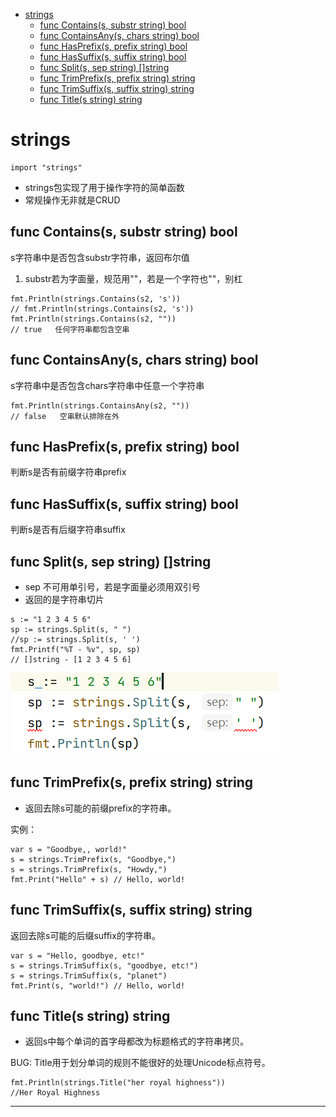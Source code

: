 <!-- MDTOC maxdepth:6 firsth1:1 numbering:0 flatten:0 bullets:1 updateOnSave:1 -->

- [strings](#strings)   
   - [func Contains(s, substr string) bool](#func-containss-substr-string-bool)   
   - [func ContainsAny(s, chars string) bool](#func-containsanys-chars-string-bool)   
   - [func HasPrefix(s, prefix string) bool](#func-hasprefixs-prefix-string-bool)   
   - [func HasSuffix(s, suffix string) bool](#func-hassuffixs-suffix-string-bool)   
   - [func Split(s, sep string) []string](#func-splits-sep-string-string)   
   - [func TrimPrefix(s, prefix string) string](#func-trimprefixs-prefix-string-string)   
   - [func TrimSuffix(s, suffix string) string](#func-trimsuffixs-suffix-string-string)   
   - [func Title(s string) string](#func-titles-string-string)   

<!-- /MDTOC -->


# strings

```
import "strings"
```

* strings包实现了用于操作字符的简单函数
* 常规操作无非就是CRUD




## func Contains(s, substr string) bool

s字符串中是否包含substr字符串，返回布尔值

1. substr若为字面量，规范用""，若是一个字符也""，别杠

```
fmt.Println(strings.Contains(s2, 's'))
// fmt.Println(strings.Contains(s2, 's'))
fmt.Println(strings.Contains(s2, ""))
// true   任何字符串都包含空串
```

## func ContainsAny(s, chars string) bool

s字符串中是否包含chars字符串中任意一个字符串

```
fmt.Println(strings.ContainsAny(s2, ""))
// false   空串默认排除在外
```



## func HasPrefix(s, prefix string) bool

判断s是否有前缀字符串prefix




## func HasSuffix(s, suffix string) bool

判断s是否有后缀字符串suffix



## func Split(s, sep string) []string

* sep 不可用单引号，若是字面量必须用双引号
* 返回的是字符串切片

```
s := "1 2 3 4 5 6"
sp := strings.Split(s, " ")
//sp := strings.Split(s, ' ')
fmt.Printf("%T - %v", sp, sp)
// []string - [1 2 3 4 5 6]
```

![20210823_143421_80](image/20210823_143421_80.png)


## func TrimPrefix(s, prefix string) string

* 返回去除s可能的前缀prefix的字符串。

实例：

```
var s = "Goodbye,, world!"
s = strings.TrimPrefix(s, "Goodbye,")
s = strings.TrimPrefix(s, "Howdy,")
fmt.Print("Hello" + s) // Hello, world!
```


## func TrimSuffix(s, suffix string) string

返回去除s可能的后缀suffix的字符串。

```
var s = "Hello, goodbye, etc!"
s = strings.TrimSuffix(s, "goodbye, etc!")
s = strings.TrimSuffix(s, "planet")
fmt.Print(s, "world!") // Hello, world!
```


## func Title(s string) string


* 返回s中每个单词的首字母都改为标题格式的字符串拷贝。

BUG: Title用于划分单词的规则不能很好的处理Unicode标点符号。

```
fmt.Println(strings.Title("her royal highness"))
//Her Royal Highness
```




























---
